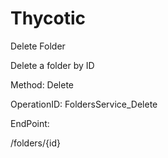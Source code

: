 #     Thycotic


Delete Folder

Delete a folder by ID

Method: Delete

OperationID: FoldersService_Delete

EndPoint:

/folders/{id}
